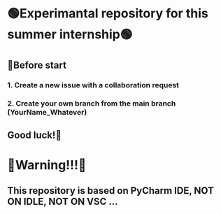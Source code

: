 # 🟢Experimantal repository for this summer internship🟢
## 💙Before start 
### 1. Create a new issue with a collaboration request 
### 2. Create your own branch from the main branch (YourName_Whatever)
## Good luck!💙


# 🔴Warning!!!🔴
## This repository is based on PyCharm IDE, NOT ON IDLE, NOT ON VSC ...
